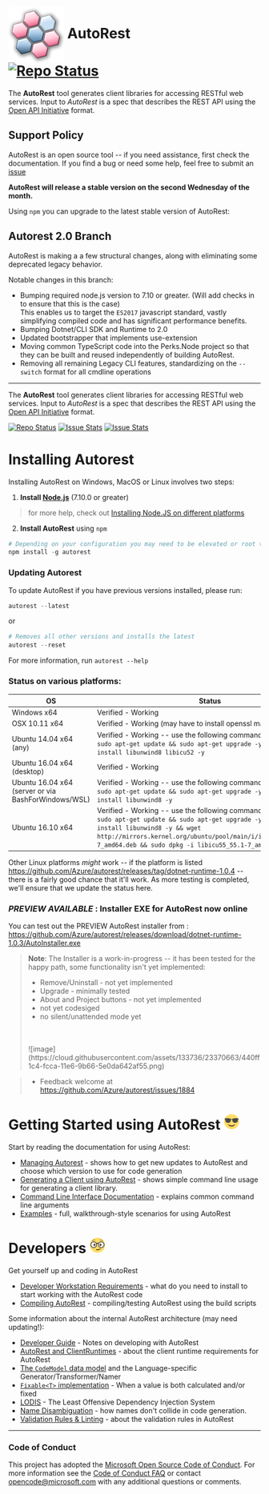 # <img align="center" src="./docs/images/logo.png">  AutoRest <br>[![Repo Status](http://img.shields.io/travis/Azure/autorest/dev.svg?style=flat-square&label=build)](https://travis-ci.org/Azure/autorest)

The **AutoRest** tool generates client libraries for accessing RESTful web services. Input to *AutoRest* is a spec that describes the REST API using the [Open API Initiative](https://github.com/OAI/OpenAPI-Specification) format.



## Support Policy
AutoRest is an open source tool -- if you need assistance, first check the documentation. If you find a bug or need some help, feel free to submit an [issue](https://github.com/Azure/autorest/issues)


**AutoRest will release a stable version on the second Wednesday of the month.**

Using `npm` you can upgrade to the latest stable version of AutoRest:

## Autorest 2.0 Branch

AutoRest is making a a few structural changes, along with eliminating some deprecated legacy behavior.

Notable changes in this branch:
- Bumping required node.js version to 7.10 or greater. (Will add checks in to ensure that this is the case)<br> This enables us to target the `ES2017` javascript standard, vastly simplifying compiled code and has significant performance benefits. 
- Bumping Dotnet/CLI SDK and Runtime to 2.0
- Updated bootstrapper that implements use-extension
- Moving common TypeScript code into the Perks.Node project so that they can be built and reused independently of building AutoRest.
- Removing all remaining Legacy CLI features, standardizing on the `--switch` format for all cmdline operations


---

The **AutoRest** tool generates client libraries for accessing RESTful web services. Input to *AutoRest* is a spec that describes the REST API using the [Open API Initiative](https://github.com/OAI/OpenAPI-Specification) format.

[![Repo Status](http://img.shields.io/travis/Azure/autorest/dev.svg?style=flat-square&label=build)](https://travis-ci.org/Azure/autorest) [![Issue Stats](http://issuestats.com/github/Azure/autorest/badge/pr?style=flat-square)](http://issuestats.com/github/Azure/autorest) [![Issue Stats](http://issuestats.com/github/Azure/autorest/badge/issue?style=flat-square)](http://issuestats.com/github/Azure/autorest)

# Installing Autorest 

Installing AutoRest on Windows, MacOS or Linux involves two steps:

1. __Install [Node.js](https://nodejs.org/en/)__ (7.10.0 or greater)
> for more help, check out [Installing Node.JS on different platforms](./docs/developer/workstation.md#nodejs)

2. __Install AutoRest__ using `npm`

  ``` powershell
  # Depending on your configuration you may need to be elevated or root to run this. (on OSX/Linux use 'sudo' )
  npm install -g autorest
  ```

### Updating Autorest
  To update AutoRest if you have previous versions installed, please run:
    
  ``` powershell
  autorest --latest
  ``` 
or 
  ```powershell
  # Removes all other versions and installs the latest
  autorest --reset
  ```
  For more information, run  `autorest --help`


### Status on various platforms:
 
|OS | Status | 
|---|--------|
|Windows x64| Verified - Working|
|OSX 10.11 x64| Verified - Working (may have to install openssl manually?)|
|Ubuntu 14.04 x64 (any) | Verified - Working -- use the following commands first: <br>`sudo apt-get update && sudo apt-get upgrade -y && sudo apt-get install libunwind8 libicu52 -y` |
|Ubuntu 16.04 x64 (desktop)| Verified - Working|
|Ubuntu 16.04 x64 (server or via BashForWindows/WSL) | Verified - Working -- use the following commands first: <br>`sudo apt-get update && sudo apt-get upgrade -y && sudo apt-get install libunwind8 -y` |
|Ubuntu 16.10 x64| Verified - Working -- use the following commands first: <br>`sudo apt-get update && sudo apt-get upgrade -y && sudo apt-get install libunwind8 -y && wget  http://mirrors.kernel.org/ubuntu/pool/main/i/icu/libicu55_55.1-7_amd64.deb && sudo dpkg -i libicu55_55.1-7_amd64.deb`   |

Other Linux platforms *might* work -- if the platform is listed https://github.com/Azure/autorest/releases/tag/dotnet-runtime-1.0.4 -- there is a fairly good chance that it'll work. As more testing is completed, we'll ensure that we update the status here.

### _PREVIEW AVAILABLE_ : Installer EXE for AutoRest now online 
You can test out the PREVIEW AutoRest installer from : https://github.com/Azure/autorest/releases/download/dotnet-runtime-1.0.3/AutoInstaller.exe

> **Note**: 
> The Installer is a work-in-progress -- it has been tested for the happy path, some functionality isn't yet implemented:
> - Remove/Uninstall - not yet implemented
> - Upgrade - minimally tested
> - About and Project buttons - not yet implemented
> - not yet codesiged
> - no silent/unattended mode yet
> <br>
> <br> ![image](https://cloud.githubusercontent.com/assets/133736/23370663/440ff1c4-fcca-11e6-9b66-5e0da642af55.png) <br>

> - Feedback welcome at https://github.com/Azure/autorest/issues/1884


# Getting Started using AutoRest ![image](./docs/images/normal.png)

Start by reading the documentation for using AutoRest:
- [Managing Autorest](./docs/managing-autorest.md) - shows how to get new updates to AutoRest and choose which version to use for code generation
- [Generating a Client using AutoRest](./docs/generating-a-client.md) - shows simple command line usage for generating a client library.
- [Command Line Interface Documentation](./docs/user/cli.md) - explains common command line arguments
- [Examples](./Samples) - full, walkthrough-style scenarios for using AutoRest

# Developers ![image](./docs/images/glasses.png)

Get yourself up and coding in AutoRest

- [Developer Workstation Requirements](./docs/developer/workstation.md) - what do you need to install to start working with the AutoRest code
- [Compiling AutoRest](./docs/developer/compiling-autorest.md) - compiling/testing AutoRest using the build scripts 

Some information about the internal AutoRest architecture (may need updating!):
- [Developer Guide](./docs/developer/guide/) - Notes on developing with AutoRest
- [AutoRest and ClientRuntimes](./docs/developer/architecture/Autorest-and-Clientruntimes.md) - about the client runtime requirements for AutoRest
- [The `CodeModel` data model](./docs/developer/architecture/CodeModel-and-the-Language-specific-Generator-Transformer-Namer.md) and the Language-specific Generator/Transformer/Namer
- [`Fixable<T>` implementation](./docs/developer/architecture/Fixable-T----When-a-value-is-both-calculated-and-or-fixed.md) - When a value is both calculated and/or fixed
- [LODIS](./docs/developer/architecture/Least-Offensive-Dependency-Injection-System.md) - The Least Offensive Dependency Injection System
- [Name Disambiguation](./docs/developer/architecture/Name-Disambiguation.md) - how names don't collide in code generation.
- [Validation Rules & Linting](./docs/developer/validation-rules/readme.md) - about the validation rules in AutoRest

---

### Code of Conduct 
This project has adopted the [Microsoft Open Source Code of Conduct](https://opensource.microsoft.com/codeofconduct/). For more information see the [Code of Conduct FAQ](https://opensource.microsoft.com/codeofconduct/faq/) or contact [opencode@microsoft.com](mailto:opencode@microsoft.com) with any additional questions or comments.

